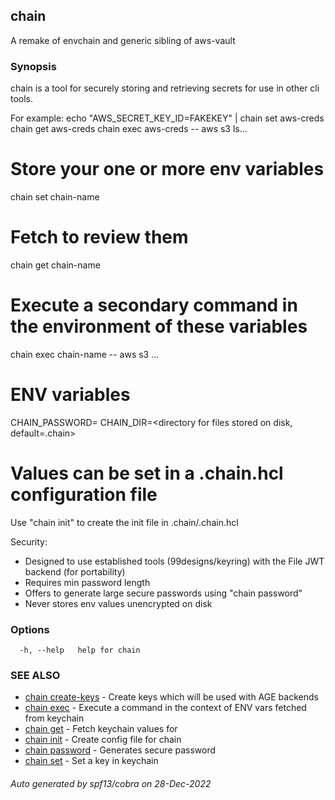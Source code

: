 ## chain

A remake of envchain and generic sibling of aws-vault

### Synopsis


chain is a tool for securely storing and retrieving secrets for use
in other cli tools.

For example:
echo "AWS_SECRET_KEY_ID=FAKEKEY" | chain set aws-creds
chain get aws-creds
chain exec aws-creds -- aws s3 ls...

# Store your one or more env variables
chain set chain-name<ENTER>

# Fetch to review them
chain get chain-name

# Execute a secondary command in the environment of these variables
chain exec chain-name -- aws s3 ...

# ENV variables
CHAIN_PASSWORD=<password used in keychain for storing key>
CHAIN_DIR=<directory for files stored on disk, default=.chain>

# Values can be set in a .chain.hcl configuration file
Use "chain init" to create the init file in .chain/.chain.hcl

Security:
- Designed to use established tools (99designs/keyring) with the File JWT backend (for portability)
- Requires min password length
- Offers to generate large secure passwords using "chain password"
- Never stores env values unencrypted on disk


### Options

```
  -h, --help   help for chain
```

### SEE ALSO

* [chain create-keys](chain_create-keys.md)	 - Create keys which will be used with AGE backends
* [chain exec](chain_exec.md)	 - Execute a command in the context of ENV vars fetched from keychain
* [chain get](chain_get.md)	 - Fetch keychain values for <keychain>
* [chain init](chain_init.md)	 - Create config file for chain
* [chain password](chain_password.md)	 - Generates secure password
* [chain set](chain_set.md)	 - Set a key in keychain

###### Auto generated by spf13/cobra on 28-Dec-2022
